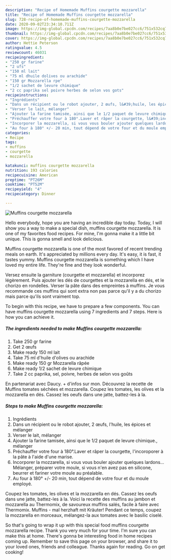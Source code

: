 ```yaml
---
description: "Recipe of Homemade Muffins courgette mozzarella"
title: "Recipe of Homemade Muffins courgette mozzarella"
slug: 728-recipe-of-homemade-muffins-courgette-mozzarella
date: 2020-09-02T23:34:10.711Z
image: https://img-global.cpcdn.com/recipes/7aa8b0e7be027cc6/751x532cq70/muffins-courgette-mozzarella-photo-principale-de-la-recette.jpg
thumbnail: https://img-global.cpcdn.com/recipes/7aa8b0e7be027cc6/751x532cq70/muffins-courgette-mozzarella-photo-principale-de-la-recette.jpg
cover: https://img-global.cpcdn.com/recipes/7aa8b0e7be027cc6/751x532cq70/muffins-courgette-mozzarella-photo-principale-de-la-recette.jpg
author: Hettie Peterson
ratingvalue: 4.5
reviewcount: 46031
recipeingredient:
- "250 gr farine"
- "2 ufs"
- "150 ml lait"
- "75 ml dhuile dolives ou arachide"
- "150 gr Mozzarella rpe"
- "1/2 sachet de levure chimique"
- "2 cc paprika sel poivre herbes de selon vos gots"
recipeinstructions:
- "Ingrédients"
- "Dans un récipient ou le robot ajouter, 2 œufs, l&#39;huile, les épices et mélanger"
- "Verser le lait, mélanger"
- "Ajouter la farine tamisée, ainsi que le 1/2 paquet de levure chimique., mélanger"
- "Préchauffer votre four à 180°.Laver et râper la courgette, l&#39;incoroporer à la pâte à l&#39;aide d&#39;une marise."
- "Incorporer la mozzarella, si vous vous bouler ajouter quelques lardons... Mélanger, préparer votre moule, si vous n&#39;en avez pas en silicone, beurrer et fariner votre moule au préalable."
- "Au four à 180° +/- 20 min, tout dépend de votre four et du moule employé."
categories:
- Recipe
tags:
- muffins
- courgette
- mozzarella

katakunci: muffins courgette mozzarella 
nutrition: 193 calories
recipecuisine: American
preptime: "PT26M"
cooktime: "PT52M"
recipeyield: "4"
recipecategory: Dinner

---
```



![Muffins courgette mozzarella](https://img-global.cpcdn.com/recipes/7aa8b0e7be027cc6/751x532cq70/muffins-courgette-mozzarella-photo-principale-de-la-recette.jpg)

Hello everybody, hope you are having an incredible day today. Today, I will show you a way to make a special dish, muffins courgette mozzarella. It is one of my favorites food recipes. For mine, I'm gonna make it a little bit unique. This is gonna smell and look delicious.

Muffins courgette mozzarella is one of the most favored of recent trending meals on earth. It's appreciated by millions every day. It's easy, it is fast, it tastes yummy. Muffins courgette mozzarella is something which I have loved my entire life. They're fine and they look wonderful.

Versez ensuite la garniture (courgette et mozzarella) et incorporez légèrement. Puis ajouter les dés de courgettes et la mozzarella en dés, et le chorizo en rondelles. Verser la pâte dans des empreintes à muffins. Je vous recommande ces muffins qui sont extra non pas parce qu&#39;il y a du chorizo mais parce qu&#39;ils sont vraiment top.


To begin with this recipe, we have to prepare a few components. You can have muffins courgette mozzarella using 7 ingredients and 7 steps. Here is how you can achieve it.

<!--inarticleads1-->

##### The ingredients needed to make Muffins courgette mozzarella:

1. Take 250 gr farine
1. Get 2 œufs
1. Make ready 150 ml lait
1. Take 75 ml d&#39;huile d&#39;olives ou arachide
1. Make ready 150 gr Mozzarella râpée
1. Make ready 1/2 sachet de levure chimique
1. Take 2 cc paprika, sel, poivre, herbes de selon vos goûts


En partenariat avec Daucy. + d&#39;infos sur mon. Découvrez la recette de Muffins tomates séchées et mozzarella. Coupez les tomates, les olives et la mozzarella en dés. Cassez les oeufs dans une jatte, battez-les à la. 

<!--inarticleads2-->

##### Steps to make Muffins courgette mozzarella:

1. Ingrédients
1. Dans un récipient ou le robot ajouter, 2 œufs, l&#39;huile, les épices et mélanger
1. Verser le lait, mélanger
1. Ajouter la farine tamisée, ainsi que le 1/2 paquet de levure chimique., mélanger
1. Préchauffer votre four à 180°.Laver et râper la courgette, l&#39;incoroporer à la pâte à l&#39;aide d&#39;une marise.
1. Incorporer la mozzarella, si vous vous bouler ajouter quelques lardons... Mélanger, préparer votre moule, si vous n&#39;en avez pas en silicone, beurrer et fariner votre moule au préalable.
1. Au four à 180° +/- 20 min, tout dépend de votre four et du moule employé.


Coupez les tomates, les olives et la mozzarella en dés. Cassez les oeufs dans une jatte, battez-les à la. Voici la recette des muffins au jambon et mozzarella au Thermomix, de savoureux muffins salés, facile à faire avec Thermomix. Muffins - mal herzhaft mit Kräuter! Pendant ce temps, coupez la mozzarella en morceaux, mélangez-la aux tomates avec le basilic ciselé. 

So that's going to wrap it up with this special food muffins courgette mozzarella recipe. Thank you very much for your time. I'm sure you can make this at home. There's gonna be interesting food in home recipes coming up. Remember to save this page on your browser, and share it to your loved ones, friends and colleague. Thanks again for reading. Go on get cooking!
